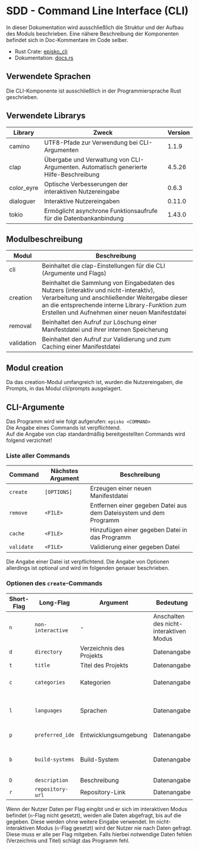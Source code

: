 # SDD - Command Line Interface (CLI)
In dieser Dokumentation wird ausschließlich die Struktur und der Aufbau des Moduls beschrieben. 
Eine nähere Beschreibung der Komponenten befindet sich in Doc-Kommentare im Code selber.

- Rust Crate: [episko_cli](https://crates.io/crates/episko_cli)
- Dokumentation: [docs.rs](https://docs.rs/episko_cli/latest/episko_cli/)

## Verwendete Sprachen
Die CLI-Komponente ist ausschließlich in der Programmiersprache Rust geschrieben.

## Verwendete Librarys
| Library    | Zweck                                                                                 | Version |
|------------|---------------------------------------------------------------------------------------|---------|
| camino     | UTF8-Pfade zur Verwendung bei CLI-Argumenten                                          | 1.1.9   |
| clap       | Übergabe und Verwaltung von CLI-Argumenten. Automatisch generierte Hilfe-Beschreibung | 4.5.26  |
| color_eyre | Optische Verbesserungen der interaktiven Nutzereingabe                                | 0.6.3   |
| dialoguer  | Interaktive Nutzereingaben                                                            | 0.11.0  |
| tokio      | Ermöglicht asynchrone Funktionsaufrufe für die Datenbankanbindung                     | 1.43.0  |



## Modulbeschreibung
| Modul      | Beschreibung                                                                                                                                                                                                                                  |
|------------|-----------------------------------------------------------------------------------------------------------------------------------------------------------------------------------------------------------------------------------------------|
| cli        | Beinhaltet die clap-Einstellungen für die CLI (Argumente und Flags)                                                                                                                                                                           |
| creation   | Beinhaltet die Sammlung von Eingabedaten des Nutzers (interaktiv und nicht-interaktiv), Verarbeitung und anschließender Weitergabe dieser an die entsprechende interne Library-Funktion zum Erstellen und Aufnehmen einer neuen Manifestdatei |
| removal    | Beinhaltet den Aufruf zur Löschung einer Manifestdatei und ihrer internen Speicherung                                                                                                                                                         |
| validation | Beinhaltet den Aufruf zur Validierung und zum Caching einer Manifestdatei                                                                                                                                                                     |

## Modul creation
Da das creation-Modul umfangreich ist, wurden die Nutzereingaben, die Prompts, in das Modul cli/prompts ausgelagert.

## CLI-Argumente
Das Programm wird wie folgt aufgerufen: `episko <COMMAND>` \
Die Angabe eines Commands ist verpflichtend. \
Auf die Angabe von clap standardmäßig bereitgestellten Commands wird folgend verzichtet!
### Liste aller Commands
| Command    | Nächstes Argument | Beschreibung                                                       |
|------------|-------------------|--------------------------------------------------------------------|
| `create`   | `[OPTIONS]`       | Erzeugen einer neuen Manifestdatei                                 |
| `remove`   | `<FILE>`          | Entfernen einer gegeben Datei aus dem Dateisystem und dem Programm |
| `cache`    | `<FILE>`          | Hinzufügen einer gegeben Datei in das Programm                     |
| `validate` | `<FILE>`          | Validierung einer gegeben Datei                                    |
<!-- -->
Die Angabe einer Datei ist verpflichtend. Die Angabe von Optionen allerdings ist optional und wird im folgenden genauer beschrieben.
### Optionen des `create`-Commands
| Short-Flag | Long-Flag         | Argument                 | Bedeutung                               | Syntax                                   |
|------------|-------------------|--------------------------|-----------------------------------------|------------------------------------------|
| `n`        | `non-interactive` | -                        | Anschalten des nicht-interaktiven Modus |
| `d`        | `directory`       | Verzeichnis des Projekts | Datenangabe                             | 1 x Pfad                                 |
| `t`        | `title`           | Titel des Projekts       | Datenangabe                             | 1 x Text                                 |
| `c`        | `categories`      | Kategorien               | Datenangabe                             | n x Text (Leerzeichen-separiert)         |
| `l`        | `languages`       | Sprachen                 | Datenangabe                             | n x Text:Version (Leerzeichen-separiert) |
| `p`        | `preferred_ide`   | Entwicklungsumgebung     | Datenangabe                             | 1 x Text:Version                         |
| `b`        | `build-systems`   | Build-System             | Datenangabe                             | n x Text:Version (Leerzeichen-separiert) |
| `D`        | `description`     | Beschreibung             | Datenangabe                             | 1 x Text                                 |
| `r`        | `repository-url`  | Repository-Link          | Datenangabe                             | 1 x Text                                 |
<!-- -->
Wenn der Nutzer Daten per Flag eingibt und er sich im interaktiven Modus befindet (`n`-Flag nicht gesetzt), werden alle Daten abgefragt, bis auf die gegeben. Diese werden ohne weitere Eingabe verwendet. Im nicht-interaktiven Modus (`n`-Flag gesetzt) wird der Nutzer nie nach Daten gefragt. Diese muss er alle per Flag mitgeben. Falls hierbei notwendige Daten fehlen (Verzeichnis und Titel) schlägt das Programm fehl.
